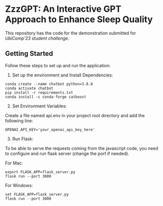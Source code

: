 # ZzzGPT: An Interactive GPT Approach to Enhance Sleep Quality

This repository has the code for the demonstration submitted for _UbiComp'23 student challenge_.

## Getting Started
Follow these steps to set up and run the application:


1. Set up the environment and Install Dependencies:


```
conda create --name chatbot python=3.8.8
conda activate chatbot
pip install -r requirements.txt 
conda install -c conda-forge catboost
```

2. Set Environment Variables:
   
Create a file named api.env in your project root directory and add the following line:

```OPENAI_API_KEY='your_openai_api_key_here'```

3. Run Flask: 

To be able to serve the requests coming from the javascript code, you need to configure and run flask server (change the port if needed).

For Mac:


```
export FLASK_APP=flask_server.py
flask run --port 3000
```

For Windows: 
```
set FLASK_APP=flask_server.py
flask run --port 3000
```


